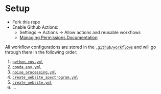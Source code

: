 # Setup
* Fork this repo
* Enable Github Actions:
  * Settings ->   Actions -> Allow actions and reusable workflows
  * [Managing Permissions 
Documentation](https://docs.github.com/en/repositories/managing-your-repositorys-settings-and-features/enabling-features-for-your-repository/managing-github-actions-settings-for-a-repository)


All workflow configurations are stored in the [`.github/workflows`](https://github.com/uwescience/SciPy2024-GitHubActionsTutorial/tree/main/.github/workflows) and will go through them in the following order:

1. [`python_env.yml`](https://github.com/uwescience/SciPy2024-GitHubActionsTutorial/blob/main/.github/workflows/python_env.yml)
2. [`conda_env.yml`](https://github.com/uwescience/SciPy2024-GitHubActionsTutorial/blob/main/.github/workflows/conda_env.yml)
3. [`noise_processing.yml`](https://github.com/uwescience/SciPy2024-GitHubActionsTutorial/blob/main/.github/workflows/noise_processing.yml)
4. [`create_website_spectrogram.yml`](https://github.com/uwescience/SciPy2024-GitHubActionsTutorial/blob/main/.github/workflows/create_website_spectrogram.yml)
5. [`create_website.yml`](https://github.com/uwescience/SciPy2024-GitHubActionsTutorial/blob/main/.github/workflows/create_website.yml)
6. ...

 






























